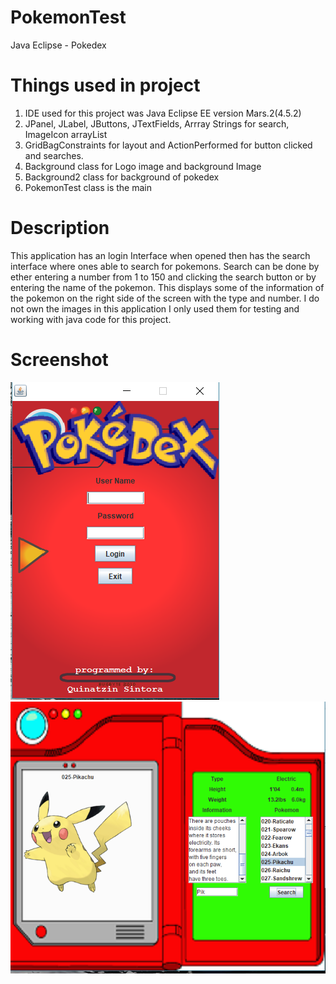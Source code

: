 # PokemonTest
  Java Eclipse - Pokedex
  
# Things used in project
1.  IDE used for this project was Java Eclipse EE version Mars.2(4.5.2)
2.  JPanel, JLabel, JButtons, JTextFields, Arrray Strings for search, ImageIcon arrayList
3.  GridBagConstraints for layout and ActionPerformed for button clicked and searches.
4.  Background class for Logo image and background Image
5.  Background2 class for background of pokedex
6.  PokemonTest class is the main 
# Description
  This application has an login Interface when opened then has the search interface where 
  ones able to search for pokemons.  Search can be done by ether entering a number from 1 to 150 
  and clicking the search button or by entering the name of the pokemon.  This displays some of the 
  information of the pokemon on the right side of the screen with the type and number.
  I do not own the images in this application I only used them for testing and working with java
  code for this project.
  
# Screenshot
 ![Screenshot](PokedexMenu.PNG)
 ![Screenshot](PokedexWindow2.PNG)
